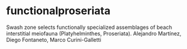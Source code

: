# functionalproseriata
Swash zone selects functionally specialized assemblages of beach interstitial meiofauna (Platyhelminthes, Proseriata). Alejandro Martínez, Diego Fontaneto, Marco Curini-Galletti
